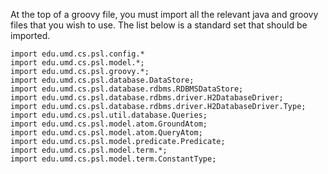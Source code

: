 At the top of a groovy file, you must import all the relevant java and groovy files that you wish to use. The list below is a standard set that should be imported.

```
import edu.umd.cs.psl.config.*
import edu.umd.cs.psl.model.*;
import edu.umd.cs.psl.groovy.*;
import edu.umd.cs.psl.database.DataStore;
import edu.umd.cs.psl.database.rdbms.RDBMSDataStore;
import edu.umd.cs.psl.database.rdbms.driver.H2DatabaseDriver;
import edu.umd.cs.psl.database.rdbms.driver.H2DatabaseDriver.Type;
import edu.umd.cs.psl.util.database.Queries;
import edu.umd.cs.psl.model.atom.GroundAtom;
import edu.umd.cs.psl.model.atom.QueryAtom;
import edu.umd.cs.psl.model.predicate.Predicate;
import edu.umd.cs.psl.model.term.*;
import edu.umd.cs.psl.model.term.ConstantType;
```
